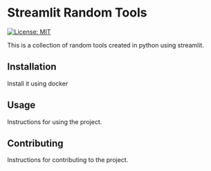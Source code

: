 # Streamlit Random Tools
[![License: MIT](https://img.shields.io/badge/License-MIT-blue.svg)](https://opensource.org/licenses/MIT)

This is a collection of random tools created in python using streamlit.

## Installation

Install it using docker

## Usage

Instructions for using the project.

## Contributing

Instructions for contributing to the project.
